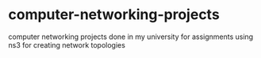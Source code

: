 # computer-networking-projects
computer networking projects done in my university for assignments using ns3 for creating network topologies
